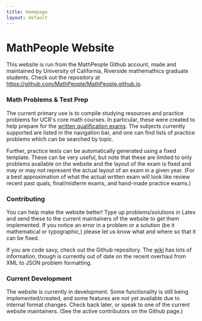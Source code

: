 ```yaml
---
title: Homepage
layout: default
---
```


# MathPeople Website

This website is run from the MathPeople Github account, made and maintained by University of California, Riverside mathemathics graduate students. Check out the repository at <a href="https://github.com/MathPeople/MathPeople.github.io">https://github.com/MathPeople/MathPeople.github.io</a>.

### Math Problems & Test Prep

The current primary use is to compile studying resources and practice problems for UCR's core math courses. In particular, these were created to help prepare for the [written qualification exams](https://mathdept.ucr.edu/grads/apply/qualifying-exams). The subjects currently supported are listed in the navigation bar, and one can find lists of practice problems which can be searched by topic. 

Further, practice tests can be automatically generated using a fixed template. These can be very useful, but note that these are limited to only problems available on the website and the layout of the exam is fixed and may or may not represent the actual layout of an exam in a given year. (For a best approximation of what the actual written exam will look like review recent past quals, final/midterm exams, and hand-made practice exams.)

### Contributing

You can help make the website better! Type up problems/solutions in Latex and send these to the current maintainers of the website to get them implemented. If you notice an error in a problem or a solution (be it mathematical or typographic,) please let us know what and where so that it can be fixed.

If you are code savy, check out the Github repository. The <a href="https://github.com/MathPeople/MathPeople.github.io/wiki">wiki</a> has lots of information, though is currently out of date on the recent overhaul from XML to JSON problem formatting. 

### Current Development

The website is currently in development. Some functionality is still being implemented/created, and some features are not yet available due to internal format changes. Check back later, or speak to one of the current website maintainers. (See the active contributors on the Github page.)